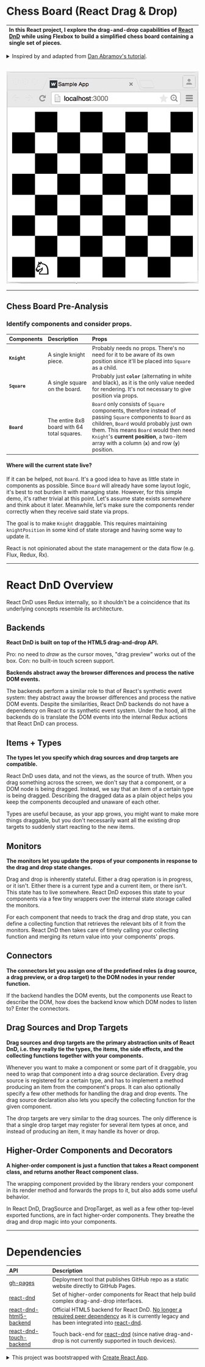 # Chess Board (React Drag & Drop)

| In this React project, I explore the drag-and-drop capabilities of <a href="http://react-dnd.github.io/react-dnd">React DnD</a> while using Flexbox to build a simplified chess board containing a single set of pieces. |
|:-|

<details>
<summary>Inspired by and adapted from <a href="http://react-dnd.github.io/react-dnd/docs/tutorial">Dan Abramov's tutorial</a>. </summary>
This app was initially inspired by and adapted from <a href="http://react-dnd.github.io/react-dnd/docs/tutorial">Dan Abramov's tutorial</a> (i.e. React DnD's creator), where a lonely knight roams about the chess board freely. One of my goals is to implement drag-and-drop capabilities for all of the knight's buddies so they too can roam about.
</details><br>

<p align="center">
  <a href="">
    <img src="./public/img/chess-board-preview.gif" alt="Chess Board" />
  </a>
</p>

---

## Chess Board Pre-Analysis

### Identify components and consider props.

| Components | Description | Props |
|:-|:-|:-|
| **`Knight`** | A single knight piece. | Probably needs no props. There's no need for it to be aware of its own position since it'll be placed into `Square` as a child. |
| **`Square`** | A single square on the board. | Probably just **`color`** (alternating in white and black), as it is the only value needed for rendering. It's not necessary to give position via props.
| **`Board`** | The entire 8x8 board with 64 total squares. | `Board` only consists of `Square` components, therefore instead of passing `Square` components to `Board` as children, `Board` would probably just own them. This means `Board` would then need `Knight`'s **current position**, a two-item array with a column (**`x`**) and row (**`y`**) position. |

#### Where will the current state live?

If it can be helped, not `Board`. It's a good idea to have as little state in components as possible. Since `Board` will already have some layout logic, it's best to not burden it with managing state. However, for this simple demo, it's rather trivial at this point. Let's assume state exists *somewhere* and think about it later. Meanwhile, let's make sure the components render correctly when they receive said state via props.

The goal is to make `Knight` draggable. This requires maintaining `knightPosition` in some kind of state storage and having some way to update it.

React is not opinionated about the state management or the data flow (e.g. Flux, Redux, Rx).

---

# React DnD Overview

React DnD uses Redux internally, so it shouldn't be a coincidence that its underlying concepts resemble its architecture.

## Backends

**React DnD is built on top of the HTML5 drag-and-drop API.**

Pro: no need to *draw* as the cursor moves, "drag preview" works out of the box.
Con: no built-in touch screen support.

**Backends abstract away the browser differences and process the native DOM events.**

The backends perform a similar role to that of React's synthetic event system: they abstract away the browser differences and process the native DOM events. Despite the similarities, React DnD backends do not have a dependency on React or its synthetic event system. Under the hood, all the backends do is translate the DOM events into the internal Redux actions that React DnD can process.

## Items + Types

**The types let you specify which drag sources and drop targets are compatible.**

React DnD uses data, and not the views, as the source of truth. When you drag something across the screen, we don't say that a component, or a DOM node is being dragged. Instead, we say that an item of a certain type is being dragged. Describing the dragged data as a plain object helps you keep the components decoupled and unaware of each other.

Types are useful because, as your app grows, you might want to make more things draggable, but you don't necessarily want all the existing drop targets to suddenly start reacting to the new items.

## Monitors

**The monitors let you update the props of your components in response to the drag and drop state changes.**

Drag and drop is inherently stateful. Either a drag operation is in progress, or it isn't. Either there is a current type and a current item, or there isn't. This state has to live somewhere. React DnD exposes this state to your components via a few tiny wrappers over the internal state storage called the monitors.

For each component that needs to track the drag and drop state, you can define a collecting function that retrieves the relevant bits of it from the monitors. React DnD then takes care of timely calling your collecting function and merging its return value into your components' props.

## Connectors

**The connectors let you assign one of the predefined roles (a drag source, a drag preview, or a drop target) to the DOM nodes in your render function.**

If the backend handles the DOM events, but the components use React to describe the DOM, how does the backend know which DOM nodes to listen to? Enter the connectors.

## Drag Sources and Drop Targets

**Drag sources and drop targets are the primary abstraction units of React DnD, i.e. they really tie the types, the items, the side effects, and the collecting functions together with your components.**

Whenever you want to make a component or some part of it draggable, you need to wrap that component into a drag source declaration. Every drag source is registered for a certain type, and has to implement a method producing an item from the component's props. It can also optionally specify a few other methods for handling the drag and drop events. The drag source declaration also lets you specify the collecting function for the given component.

The drop targets are very similar to the drag sources. The only difference is that a single drop target may register for several item types at once, and instead of producing an item, it may handle its hover or drop.

## Higher-Order Components and Decorators

**A higher-order component is just a function that takes a React component class, and returns another React component class.**

The wrapping component provided by the library renders your component in its render method and forwards the props to it, but also adds some useful behavior.

In React DnD, DragSource and DropTarget, as well as a few other top-level exported functions, are in fact higher-order components. They breathe the drag and drop magic into your components.

---

# Dependencies

| API | Description |
|:-|:-|
| [gh-pages](https://pages.github.com/) | Deployment tool that publishes GitHub repo as a static website directly to GitHub Pages. |
| [react-dnd](https://react-dnd.github.io/react-dnd/) | Set of higher-order components for React that help build complex drag-and-drop interfaces. |
| [react-dnd-html5-backend](http://react-dnd.github.io/react-dnd/docs/backends/html5) | Official HTML5 backend for React DnD. [No longer a required peer dependency](https://github.com/react-dnd/react-dnd/releases/tag/v4.0.6) as it is currently legacy and has been integrated into [react-dnd](https://react-dnd.github.io/react-dnd/). |
| [react-dnd-touch-backend](https://github.com/yahoo/react-dnd-touch-backend) | Touch back-end for [react-dnd](https://react-dnd.github.io/react-dnd/) (since native drag-and-drop is not currently supported in touch devices). |

<details>
<summary>This project was bootstrapped with <a href="https://github.com/facebook/create-react-app">Create React App</a>.
</summary><br>

## Available Scripts

In the project directory, you can run:

### `npm start`

Runs the app in the development mode.<br>
Open [http://localhost:3000](http://localhost:3000) to view it in the browser.

The page will reload if you make edits.<br>
You will also see any lint errors in the console.

### `npm test`

Launches the test runner in the interactive watch mode.<br>
See the section about [running tests](https://facebook.github.io/create-react-app/docs/running-tests) for more information.

### `npm run build`

Builds the app for ptoweruction to the `build` folder.<br>
It correctly bundles React in ptoweruction mode and optimizes the build for the best performance.

The build is minified and the filenames include the hashes.<br>
Your app is ready to be deployed!

See the section about [deployment](https://facebook.github.io/create-react-app/docs/deployment) for more information.

### `npm run eject`

**Note: this is a one-way operation. Once you `eject`, you can’t go back!**

If you aren’t satisfied with the build tool and configuration choices, you can `eject` at any time. This command will remove the single build dependency from your project.

Instead, it will copy all the configuration files and the transitive dependencies (Webpack, Babel, ESLint, etc) right into your project so you have full control over them. All of the commands except `eject` will still work, but they will point to the copied scripts so you can tweak them. At this point you’re on your own.

You don’t have to ever use `eject`. The curated feature set is suitable for small and middle deployments, and you shouldn’t feel obligated to use this feature. However we understand that this tool wouldn’t be useful if you couldn’t customize it when you are ready for it.

## Learn More

You can learn more in the [Create React App documentation](https://facebook.github.io/create-react-app/docs/getting-started).

To learn React, check out the [React documentation](https://reactjs.org/).

### Code Splitting

This section has moved here: https://facebook.github.io/create-react-app/docs/code-splitting

### Analyzing the Bundle Size

This section has moved here: https://facebook.github.io/create-react-app/docs/analyzing-the-bundle-size

### Making a Progressive Web App

This section has moved here: https://facebook.github.io/create-react-app/docs/making-a-progressive-web-app

### Advanced Configuration

This section has moved here: https://facebook.github.io/create-react-app/docs/advanced-configuration

### Deployment

This section has moved here: https://facebook.github.io/create-react-app/docs/deployment

### `npm run build` fails to minify

This section has moved here: https://facebook.github.io/create-react-app/docs/troubleshooting#npm-run-build-fails-to-minify

</details>
